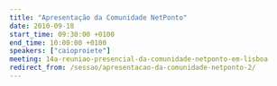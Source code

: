 ```yaml
---
title: "Apresentação da Comunidade NetPonto"
date: 2010-09-18
start_time: 09:30:00 +0100
end_time: 10:00:00 +0100
speakers: ["caioproiete"]
meeting: 14a-reuniao-presencial-da-comunidade-netponto-em-lisboa
redirect_from: /sessao/apresentacao-da-comunidade-netponto-2/
---
```


